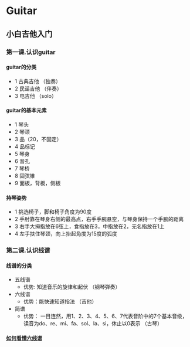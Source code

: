 # Guitar

 ## 小白吉他入门

 ### 第一课.认识guitar

#### guitar的分类
  + 1 古典吉他 （独奏）
  + 2 民谣吉他 （伴奏）
  + 3 电吉他 （solo）
#### guitar的基本元素
  +  1 琴头
  +  2 琴颈
  +  3 品（20，不固定）
  +  4 品标记
  +  5 琴身
  +  6 音孔
  +  7 琴桥
  +  8 固弦锥
  +  9 面板，背板，侧板
#### 持琴姿势
  + 1 挑选椅子，脚和椅子角度为90度
  + 2 手肘靠在琴身右侧的最高点，右手手腕悬空，与琴身保持一个手腕的距离
  + 3 右手大拇指放在6弦上，食指放在3，中指放在2，无名指放在1上
  + 4 左手扶住琴颈，向上抬起角度为15度的弧度


 ### 第二课.认识线谱

 #### 线谱的分类
  - 五线谱 
    -  优势: 知道音乐的旋律和起伏 （钢琴弹奏）
  - 六线谱
    -  优势：能快速知道指法 （吉他）
  - 简谱
    -  优势： 一目连然，用1、2、3、4、5、6、7代表音阶中的7个基本音级，读音为do、re、mi、fa、sol、la、si，休止以0表示 （古琴）

#### [如何看懂六线谱](https://www.zhihu.com/question/62818082 )
  


